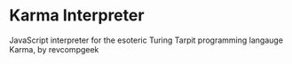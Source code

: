 <h1>Karma Interpreter</h1>
<p>JavaScript interpreter for the esoteric Turing Tarpit programming langauge Karma, by revcompgeek</p>
